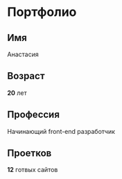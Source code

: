 # Портфолио

## Имя
Анастасия

## Возраст
**20** лет

## Профессия
Начинающий front-end разработчик

## Проетков 
**12** готвых сайтов

